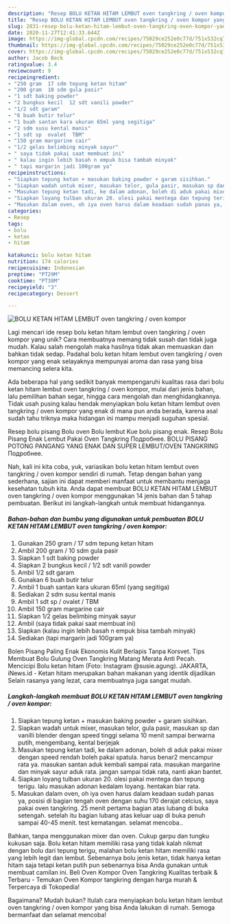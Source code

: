 ```yaml
---
description: "Resep BOLU KETAN HITAM LEMBUT oven tangkring / oven kompor yang Menggugah Selera"
title: "Resep BOLU KETAN HITAM LEMBUT oven tangkring / oven kompor yang Menggugah Selera"
slug: 2831-resep-bolu-ketan-hitam-lembut-oven-tangkring-oven-kompor-yang-menggugah-selera
date: 2020-11-27T12:41:33.644Z
image: https://img-global.cpcdn.com/recipes/75029ce252e0c77d/751x532cq70/bolu-ketan-hitam-lembut-oven-tangkring-oven-kompor-foto-resep-utama.jpg
thumbnail: https://img-global.cpcdn.com/recipes/75029ce252e0c77d/751x532cq70/bolu-ketan-hitam-lembut-oven-tangkring-oven-kompor-foto-resep-utama.jpg
cover: https://img-global.cpcdn.com/recipes/75029ce252e0c77d/751x532cq70/bolu-ketan-hitam-lembut-oven-tangkring-oven-kompor-foto-resep-utama.jpg
author: Jacob Beck
ratingvalue: 3.4
reviewcount: 9
recipeingredient:
- "250 gram  17 sdm tepung ketan hitam"
- "200 gram  10 sdm gula pasir"
- "1 sdt baking powder"
- "2 bungkus kecil  12 sdt vanili powder"
- "1/2 sdt garam"
- "6 buah butir telur"
- "1 buah santan kara ukuran 65ml yang segitiga"
- "2 sdm susu kental manis"
- "1 sdt sp  ovalet  TBM"
- "150 gram margarine cair"
- "1/2 gelas belimbing minyak sayur"
- " saya tidak pakai saat membuat ini"
- " kalau ingin lebih basah n empuk bisa tambah minyak"
- " tapi margarin jadi 100gram ya"
recipeinstructions:
- "Siapkan tepung ketan + masukan baking powder + garam sisihkan."
- "Siapkan wadah untuk mixer, masukan telor, gula pasir, masukan sp dan vanilli blender dengan speed tinggi selama 10 menit sampai berwarna putih, mengembang, kental berjejak"
- "Masukan tepung ketan tadi, ke dalam adonan, boleh di aduk pakai mixer dengan speed rendah boleh pakai spatula. harus benar2 mencampur rata ya. masukan santan aduk kembali sampai rata. masukan margarine dan minyak sayur aduk rata. jangan sampai tidak rata, nanti akan bantet."
- "Siapkan loyang tulban ukuran 20. olesi pakai mentega dan tepung terigu. lalu masukan adonan kedalam loyang. hentakan biar rata."
- "Masukan dalam oven, oh iya oven harus dalam keadaan sudah panas ya, posisi di bagian tengah oven dengan suhu 170 derajat celcius, saya pakai oven tangkring. 25 menit pertama bagian atas lubang di buka setengah. setelah itu bagian lubang atas keluar uap di buka penuh sampai 40-45 menit. test kematangan. selamat mencoba.."
categories:
- Resep
tags:
- bolu
- ketan
- hitam

katakunci: bolu ketan hitam 
nutrition: 174 calories
recipecuisine: Indonesian
preptime: "PT29M"
cooktime: "PT38M"
recipeyield: "3"
recipecategory: Dessert

---
```



![BOLU KETAN HITAM LEMBUT oven tangkring / oven kompor](https://img-global.cpcdn.com/recipes/75029ce252e0c77d/751x532cq70/bolu-ketan-hitam-lembut-oven-tangkring-oven-kompor-foto-resep-utama.jpg)

Lagi mencari ide resep bolu ketan hitam lembut oven tangkring / oven kompor yang unik? Cara membuatnya memang tidak susah dan tidak juga mudah. Kalau salah mengolah maka hasilnya tidak akan memuaskan dan bahkan tidak sedap. Padahal bolu ketan hitam lembut oven tangkring / oven kompor yang enak selayaknya mempunyai aroma dan rasa yang bisa memancing selera kita.

Ada beberapa hal yang sedikit banyak mempengaruhi kualitas rasa dari bolu ketan hitam lembut oven tangkring / oven kompor, mulai dari jenis bahan, lalu pemilihan bahan segar, hingga cara mengolah dan menghidangkannya. Tidak usah pusing kalau hendak menyiapkan bolu ketan hitam lembut oven tangkring / oven kompor yang enak di mana pun anda berada, karena asal sudah tahu triknya maka hidangan ini mampu menjadi suguhan spesial.

Resep bolu pisang Bolu oven Bolu lembut Kue bolu pisang enak. Resep Bolu Pisang Enak Lembut Pakai Oven Tangkring Подробнее. BOLU PISANG POTONG PANGANG YANG ENAK DAN SUPER LEMBUT/OVEN TANGKRING Подробнее.


Nah, kali ini kita coba, yuk, variasikan bolu ketan hitam lembut oven tangkring / oven kompor sendiri di rumah. Tetap dengan bahan yang sederhana, sajian ini dapat memberi manfaat untuk membantu menjaga kesehatan tubuh kita. Anda dapat membuat BOLU KETAN HITAM LEMBUT oven tangkring / oven kompor menggunakan 14 jenis bahan dan 5 tahap pembuatan. Berikut ini langkah-langkah untuk membuat hidangannya.

<!--inarticleads1-->

##### Bahan-bahan dan bumbu yang digunakan untuk pembuatan BOLU KETAN HITAM LEMBUT oven tangkring / oven kompor:

1. Gunakan 250 gram / 17 sdm tepung ketan hitam
1. Ambil 200 gram / 10 sdm gula pasir
1. Siapkan 1 sdt baking powder
1. Siapkan 2 bungkus kecil / 1/2 sdt vanili powder
1. Ambil 1/2 sdt garam
1. Gunakan 6 buah butir telur
1. Ambil 1 buah santan kara ukuran 65ml (yang segitiga)
1. Sediakan 2 sdm susu kental manis
1. Ambil 1 sdt sp / ovalet / TBM
1. Ambil 150 gram margarine cair
1. Siapkan 1/2 gelas belimbing minyak sayur
1. Ambil  (saya tidak pakai saat membuat ini)
1. Siapkan  (kalau ingin lebih basah n empuk bisa tambah minyak)
1. Sediakan  (tapi margarin jadi 100gram ya)


Bolen Pisang Paling Enak Ekonomis Kulit Berlapis Tanpa Korsvet. Tips Membuat Bolu Gulung Oven Tangkring Matang Merata Anti Pecah. Mencicipi Bolu ketan hitam (Foto: Instagram @susie.agung). JAKARTA, iNews.id - Ketan hitam merupakan bahan makanan yang identik dijadikan Selain rasanya yang lezat, cara membuatnya juga sangat mudah. 

<!--inarticleads2-->

##### Langkah-langkah membuat BOLU KETAN HITAM LEMBUT oven tangkring / oven kompor:

1. Siapkan tepung ketan + masukan baking powder + garam sisihkan.
1. Siapkan wadah untuk mixer, masukan telor, gula pasir, masukan sp dan vanilli blender dengan speed tinggi selama 10 menit sampai berwarna putih, mengembang, kental berjejak
1. Masukan tepung ketan tadi, ke dalam adonan, boleh di aduk pakai mixer dengan speed rendah boleh pakai spatula. harus benar2 mencampur rata ya. masukan santan aduk kembali sampai rata. masukan margarine dan minyak sayur aduk rata. jangan sampai tidak rata, nanti akan bantet.
1. Siapkan loyang tulban ukuran 20. olesi pakai mentega dan tepung terigu. lalu masukan adonan kedalam loyang. hentakan biar rata.
1. Masukan dalam oven, oh iya oven harus dalam keadaan sudah panas ya, posisi di bagian tengah oven dengan suhu 170 derajat celcius, saya pakai oven tangkring. 25 menit pertama bagian atas lubang di buka setengah. setelah itu bagian lubang atas keluar uap di buka penuh sampai 40-45 menit. test kematangan. selamat mencoba..


Bahkan, tanpa menggunakan mixer dan oven. Cukup garpu dan tungku kukusan saja. Bolu ketan hitam memiliki rasa yang tidak kalah nikmat dengan bolu dari tepung terigu, malahan bolu ketan hitam memiliki rasa yang lebih legit dan lembut. Sebenarnya bolu jenis ketan, tidak hanya ketan hitam saja tetapi ketan putih pun sebenarnya bisa Anda gunakan untuk membuat camilan ini. Beli Oven Kompor Oven Tangkring Kualitas terbaik &amp; Terbaru - Temukan Oven Kompor tangkring dengan harga murah &amp; Terpercaya di Tokopedia! 

Bagaimana? Mudah bukan? Itulah cara menyiapkan bolu ketan hitam lembut oven tangkring / oven kompor yang bisa Anda lakukan di rumah. Semoga bermanfaat dan selamat mencoba!
